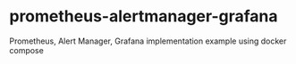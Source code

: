 # prometheus-alertmanager-grafana
Prometheus, Alert Manager, Grafana implementation example using docker compose
